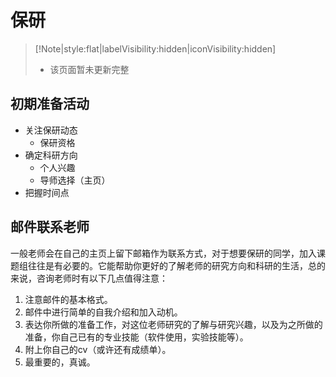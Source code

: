 # 保研

> [!Note|style:flat|labelVisibility:hidden|iconVisibility:hidden]
>
> - 该页面暂未更新完整

## 初期准备活动

- 关注保研动态
  - 保研资格
- 确定科研方向
  - 个人兴趣
  - 导师选择（主页）
- 把握时间点

## 邮件联系老师

一般老师会在自己的主页上留下邮箱作为联系方式，对于想要保研的同学，加入课题组往往是有必要的。它能帮助你更好的了解老师的研究方向和科研的生活，总的来说，咨询老师时有以下几点值得注意：

1. 注意邮件的基本格式。
2. 邮件中进行简单的自我介绍和加入动机。
3. 表达你所做的准备工作，对这位老师研究的了解与研究兴趣，以及为之所做的准备，你自己已有的专业技能（软件使用，实验技能等）。
4. 附上你自己的cv（或许还有成绩单）。
5. 最重要的，真诚。
